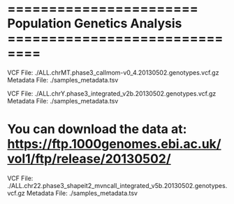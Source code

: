 # ======================= Population Genetics Analysis ==============================
VCF File: ./ALL.chrMT.phase3_callmom-v0_4.20130502.genotypes.vcf.gz
Metadata File: ./samples_metadata.tsv

VCF File: ./ALL.chrY.phase3_integrated_v2b.20130502.genotypes.vcf.gz
Metadata File: ./samples_metadata.tsv

# You can download the data at: https://ftp.1000genomes.ebi.ac.uk/vol1/ftp/release/20130502/
VCF File: ./ALL.chr22.phase3_shapeit2_mvncall_integrated_v5b.20130502.genotypes.vcf.gz
Metadata File: ./samples_metadata.tsv
